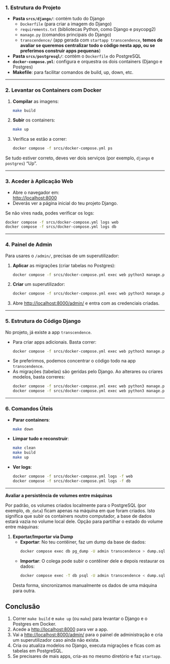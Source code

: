 ### 1. Estrutura do Projeto

- **Pasta `srcs/django/`**: contém tudo do Django  
  - `Dockerfile` (para criar a imagem do Django)  
  - `requirements.txt` (bibliotecas Python, como Django e psycopg2)  
  - `manage.py` (comandos principais do Django)  
  - `transcendence/` (app gerada com `startapp transcendence`, **temos de avaliar se queremos centralizar todo o código nesta app, ou se preferimos construir apps pequenas**)  
- **Pasta `srcs/postgresql/`**: contém o `Dockerfile` do PostgreSQL  
- **`docker-compose.yml`**: configura e orquestra os dois containers (Django e Postgres)  
- **Makefile**: para facilitar comandos de build, up, down, etc.

---

### 2. Levantar os Containers com Docker

1. **Compilar** as imagens:
   ```bash
   make build
   ```
2. **Subir** os containers:
   ```bash
   make up
   ```
3. Verifica se estão a correr:
   ```bash
   docker compose -f srcs/docker-compose.yml ps
   ```

Se tudo estiver correto, deves ver dois serviços (por exemplo, `django` e `postgres`) “Up”.

---

### 3. Aceder à Aplicação Web

- Abre o navegador em:  
  [http://localhost:8000](http://localhost:8000)  
- Deverás ver a página inicial do teu projeto Django.

Se não vires nada, podes verificar os logs:
```bash
docker compose -f srcs/docker-compose.yml logs web
docker compose -f srcs/docker-compose.yml logs db
```

---

### 4. Painel de Admin

Para usares o `/admin/`, precisas de um superutilizador:

1. **Aplicar** as migrações (criar tabelas no Postgres):
   ```bash
   docker compose -f srcs/docker-compose.yml exec web python3 manage.py migrate
   ```
2. **Criar** um superutilizador:
   ```bash
   docker compose -f srcs/docker-compose.yml exec web python3 manage.py createsuperuser
   ```
3. Abre [http://localhost:8000/admin/](http://localhost:8000/admin/) e entra com as credenciais criadas.

---

### 5. Estrutura do Código Django

No projeto, já existe a app `transcendence`.  
- Para criar apps adicionais. Basta correr:
  ```bash
  docker compose -f srcs/docker-compose.yml exec web python3 manage.py startapp nome_da_app
  ```
- Se preferirmos, podemos concentrar o código todo na app `transcendence`.  
- As migrações (tabelas) são geridas pelo Django. Ao alterares ou criares modelos, basta correres:
  ```bash
  docker compose -f srcs/docker-compose.yml exec web python3 manage.py makemigrations
  docker compose -f srcs/docker-compose.yml exec web python3 manage.py migrate
  ```

---

### 6. Comandos Úteis

- **Parar containers**:
  ```bash
  make down
  ```
- **Limpar tudo e reconstruir**:
  ```bash
  make clean
  make build
  make up
  ```
- **Ver logs**:
  ```bash
  docker compose -f srcs/docker-compose.yml logs -f web
  docker compose -f srcs/docker-compose.yml logs -f db
  ```

---

**Avaliar a persistência de volumes entre máquinas**

Por padrão, os volumes criados localmente para o PostgreSQL (por exemplo, `db_data`) ficam apenas na máquina em que foram criados. Isto significa que subir os containers noutro computador, a base de dados estará vazia no volume local dele. 
Opção para partilhar o estado do volume entre máquinas:

1. **Exportar/Importar via Dump**  
   - **Exportar**: No teu contêiner, faz um dump da base de dados:
     ```bash
     docker compose exec db pg_dump -U admin transcendence > dump.sql
     ```
   - **Importar**: O colega pode subir o contêiner dele e depois restaurar os dados:
     ```bash
     docker compose exec -T db psql -U admin transcendence < dump.sql
     ```
   Desta forma, sincronizamos manualmente os dados de uma máquina para outra.

## Conclusão

1. Correr `make build` e `make up` (ou `make`) para levantar o Django e o Postgres em Docker.  
2. Acede a [http://localhost:8000](http://localhost:8000) para ver a app.  
3. Vai a [http://localhost:8000/admin/](http://localhost:8000/admin/) para o painel de administração e cria um superutilizador caso ainda não exista.  
4. Cria ou atualiza modelos no Django, executa migrações e ficas com as tabelas em PostgreSQL.  
5. Se precisares de mais apps, cria-as no mesmo diretório e faz `startapp`.  